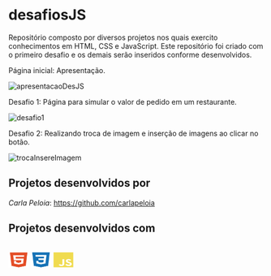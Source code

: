 # desafiosJS
Repositório composto por diversos projetos nos quais exercito conhecimentos em HTML, CSS e JavaScript.
Este repositório foi criado com o primeiro desafio e os demais serão inseridos conforme desenvolvidos.

Página inicial: Apresentação.

![apresentacaoDesJS](https://user-images.githubusercontent.com/96264805/245891663-819feee9-37e3-4a45-a759-946205c16ba8.PNG)

Desafio 1: 
Página para simular o valor de pedido em um restaurante.

![desafio1](https://user-images.githubusercontent.com/96264805/245892030-031391b5-9c6a-4722-8101-e2afbaa76aa4.PNG)

Desafio 2:
Realizando troca de imagem e inserção de imagens ao clicar no botão.

![trocaInsereImagem](https://user-images.githubusercontent.com/96264805/249179086-71455b7f-d9e3-4165-9ca3-6e3c60670bb8.PNG)


## Projetos desenvolvidos por

_Carla Peloia_: https://github.com/carlapeloia

## Projetos desenvolvidos com

<div style="display: inline_block"><br>
  <img align="center" alt="HTML" height="30" width="40" src="https://raw.githubusercontent.com/devicons/devicon/master/icons/html5/html5-plain.svg">
  <img align="center" alt="CSS" height="30" width="40" src="https://raw.githubusercontent.com/devicons/devicon/master/icons/css3/css3-plain.svg">
  <img align="center" alt="Js" height="30" width="40" src="https://raw.githubusercontent.com/devicons/devicon/master/icons/javascript/javascript-plain.svg">
</div>
